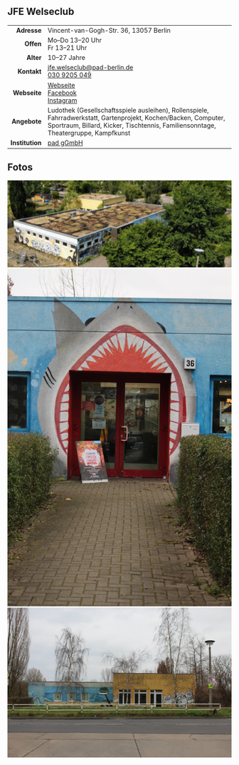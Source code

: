 ## JFE Welseclub

|||
-:|:-
**Adresse**  |     Vincent-van-Gogh-Str. 36, 13057 Berlin
**Offen** |        Mo–Do 13–20 Uhr<br>Fr 13–21 Uhr
**Alter**   |      10–27 Jahre
**Kontakt** |      [jfe.welseclub@pad-berlin.de](mailto:jfe.welseclub@pad-berlin.de)<br><a href="tel:+49309205049">030 9205 049</a>
**Webseite** |       <a target="_blank" href="https://www.pad-berlin.de/jugendarbeit-praevention-und-qualifikation/jfe-welseclub">Webseite</a> <br><a target="_blank" href="https://www.facebook.com/Welseclub/">Facebook</a> <br><a target="_blank" href="https://www.instagram.com/jfe.welseclub/">Instagram</a>
**Angebote** |      Ludothek (Gesellschaftsspiele ausleihen), Rollenspiele, Fahrradwerkstatt, Gartenprojekt, Kochen/Backen, Computer,  Sportraum, Billard, Kicker, Tischtennis, Familiensonntage, Theatergruppe, Kampfkunst
**Institution** |  <a target="_blank" href="https://www.pad-berlin.de/">pad gGmbH</a>

<div id="gmap"></div>
<script>window.onload = showMap()</script>

## Fotos

<img src="images/JFE_Welseclub/welseclub.jpg" width="600px" />
<img src="images/JFE_Welseclub/wc36-eingang.JPG" width="600px" />
<img src="images/JFE_Welseclub/wc36-seite.jpg" width="600px" />
